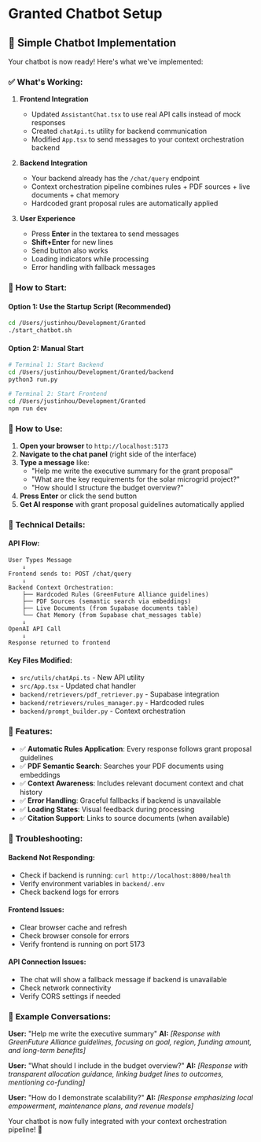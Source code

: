 # Granted Chatbot Setup

## 🎯 **Simple Chatbot Implementation**

Your chatbot is now ready! Here's what we've implemented:

### ✅ **What's Working:**

1. **Frontend Integration**
   - Updated `AssistantChat.tsx` to use real API calls instead of mock responses
   - Created `chatApi.ts` utility for backend communication
   - Modified `App.tsx` to send messages to your context orchestration backend

2. **Backend Integration**
   - Your backend already has the `/chat/query` endpoint
   - Context orchestration pipeline combines rules + PDF sources + live documents + chat memory
   - Hardcoded grant proposal rules are automatically applied

3. **User Experience**
   - Press **Enter** in the textarea to send messages
   - **Shift+Enter** for new lines
   - Send button also works
   - Loading indicators while processing
   - Error handling with fallback messages

### 🚀 **How to Start:**

#### **Option 1: Use the Startup Script (Recommended)**
```bash
cd /Users/justinhou/Development/Granted
./start_chatbot.sh
```

#### **Option 2: Manual Start**
```bash
# Terminal 1: Start Backend
cd /Users/justinhou/Development/Granted/backend
python3 run.py

# Terminal 2: Start Frontend  
cd /Users/justinhou/Development/Granted
npm run dev
```

### 🎯 **How to Use:**

1. **Open your browser** to `http://localhost:5173`
2. **Navigate to the chat panel** (right side of the interface)
3. **Type a message** like:
   - "Help me write the executive summary for the grant proposal"
   - "What are the key requirements for the solar microgrid project?"
   - "How should I structure the budget overview?"
4. **Press Enter** or click the send button
5. **Get AI response** with grant proposal guidelines automatically applied

### 🔧 **Technical Details:**

#### **API Flow:**
```
User Types Message
    ↓
Frontend sends to: POST /chat/query
    ↓
Backend Context Orchestration:
    ├── Hardcoded Rules (GreenFuture Alliance guidelines)
    ├── PDF Sources (semantic search via embeddings)
    ├── Live Documents (from Supabase documents table)
    └── Chat Memory (from Supabase chat_messages table)
    ↓
OpenAI API Call
    ↓
Response returned to frontend
```

#### **Key Files Modified:**
- `src/utils/chatApi.ts` - New API utility
- `src/App.tsx` - Updated chat handler
- `backend/retrievers/pdf_retriever.py` - Supabase integration
- `backend/retrievers/rules_manager.py` - Hardcoded rules
- `backend/prompt_builder.py` - Context orchestration

### 🎨 **Features:**

- ✅ **Automatic Rules Application**: Every response follows grant proposal guidelines
- ✅ **PDF Semantic Search**: Searches your PDF documents using embeddings
- ✅ **Context Awareness**: Includes relevant document context and chat history
- ✅ **Error Handling**: Graceful fallbacks if backend is unavailable
- ✅ **Loading States**: Visual feedback during processing
- ✅ **Citation Support**: Links to source documents (when available)

### 🐛 **Troubleshooting:**

#### **Backend Not Responding:**
- Check if backend is running: `curl http://localhost:8000/health`
- Verify environment variables in `backend/.env`
- Check backend logs for errors

#### **Frontend Issues:**
- Clear browser cache and refresh
- Check browser console for errors
- Verify frontend is running on port 5173

#### **API Connection Issues:**
- The chat will show a fallback message if backend is unavailable
- Check network connectivity
- Verify CORS settings if needed

### 🎯 **Example Conversations:**

**User:** "Help me write the executive summary"
**AI:** *[Response with GreenFuture Alliance guidelines, focusing on goal, region, funding amount, and long-term benefits]*

**User:** "What should I include in the budget overview?"
**AI:** *[Response with transparent allocation guidance, linking budget lines to outcomes, mentioning co-funding]*

**User:** "How do I demonstrate scalability?"
**AI:** *[Response emphasizing local empowerment, maintenance plans, and revenue models]*

Your chatbot is now fully integrated with your context orchestration pipeline! 🎉
